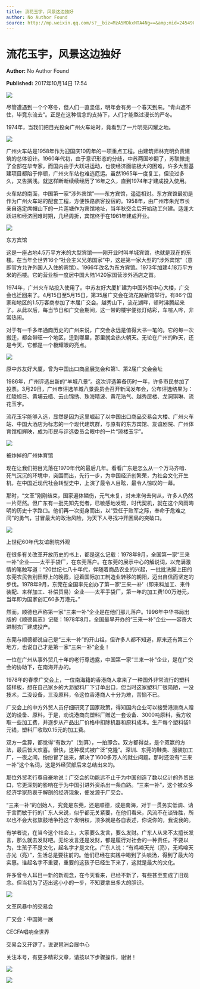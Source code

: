 ```yaml
---
title: 流花玉宇，风景这边独好
author: No Author Found
source: http://mp.weixin.qq.com/s?__biz=MzA5MDkxNTA4Ng==&amp;mid=2454906547&amp;idx=1&amp;sn=9e13a4b1901e3b347e893a90f7d5bee4&amp;chksm=87a22ed2b0d5a7c45cc4065702e5e90bfde2535de03ed7f49e32ce9df4f7158fd3aeabab5cdd#rd
---
```


# 流花玉宇，风景这边独好

**Author:** No Author Found

**Published:** 2017年10月14日 17:54

![](https://mmbiz.qpic.cn/mmbiz_jpg/PJWG74pLsMY6VjSs8icl92DouG8adAGS0ibIkmicA6dYrXchQel1ic3LTtD572I9r9sbW2tOnBvpibgicAXRcdc4p5aA/0?wx_fmt=jpeg)

尽管遭遇到一个个寒冬，但人们一直坚信，明年会有另一个春天到来。“青山遮不住，毕竟东流去”。正是在这种信念的支持下，人们才能熬过漫长的严冬。

1974年，当我们把目光投向广州火车站时，竟看到了一片明亮闪耀之地。

![](http://mmbiz.qpic.cn/mmbiz_jpg/PJWG74pLsMacL85P32bMXjAvdCLiazPmdPbGatF1lzl6iawGicBG9CZWc3Kg90ELdqXnZS2mxVAPDVoWrn0V8kSkg/0?wx_fmt=jpeg)



广州火车站是1958年作为迎国庆10周年的一项重点工程。由建筑师林克明负责建筑的总体设计。1960年代初，由于意识形态的分歧，中苏两国吵翻了，苏联撤走了全部在华专家，而国内由于大跃进运动，也使经济面临极大的困难，许多大型基建项目都陷于停顿，广州火车站也难逃厄运。虽然1965年一度复工，但没过多久，又告搁浅。就这样断断续续经历了16年之久，直到1974年才建成投入使用。

火车站的南面，中国第一家“涉外宾馆”——东方宾馆，遥遥相对。东方宾馆最初是作为广州火车站的配套工程，方便铁路旅客投宿的。1958年，由广州市朱光市长亲自选定席帽山下的一片莲塘作为宾馆地址，当年秋交会后开始动工兴建。适逢大跃进和经济困难时期，几经周折，宾馆终于在1961年建成开业。

![](http://mmbiz.qpic.cn/mmbiz_jpg/PJWG74pLsMacL85P32bMXjAvdCLiazPmdSrrHUpwUIib2CwM5JeIAQsw1UpKZOSspJo9OGoFNI4VdSkHyqBgT2DA/0?wx_fmt=jpeg)



东方宾馆

这是一座占地4.5万平方米的大型宾馆——刚开业时叫羊城宾馆，也就是现在的东楼。在当年全世界16个“社会主义兄弟国家”中，这是第一家大型的“涉外宾馆”（意即官方允许外国人入住的宾馆）。1966年改名为东方宾馆。1973年加建4.18万平方米的西楼。它的营业额一度居中国大陆1420家国营涉外酒店之首。

1974年，广州火车站投入使用了。中苏友好大厦扩建为中国外贸中心大楼，广交会也迁回来了。4月15日至5月15日，第35届广交会在流花路新馆举行。有86个国家和地区的1.5万客商参加了本届广交会。越秀山下，流花湖畔，顿时沸腾起来了。从此以后，每当节日和广交会期间，这一带的楼宇便张灯结彩，车喧人哗，非常热闹。

对于有一千多年通商历史的广州来说，广交会永远是值得大书一笔的。它的每一次搬迁，都会带旺一个地区，迁到哪里，那里就会热火朝天。无论在广州的昨天，还是今天，它都是一个极耀眼的亮点。

![](https://mmbiz.qpic.cn/mmbiz_jpg/PJWG74pLsMbQCHKkRtO2tEKmPom1zuOSPk9XsOk6RYfgkEs1YHONI1CT98xMJlzEOS0MufkeUkIkF6BOeiaDic8A/0?wx_fmt=jpeg)



原中苏友好大厦，曾为中国出口商品展览会和第1、第2届广交会会址

1986年，广州评选出新的“羊城八景”。这次评选筹备历时一年，许多市民参加了投票。3月29日，广州市评选羊城八景委员会召开新闻发布会，公布评选结果为：红陵旭日、黄埔云樯、云山锦绣、珠海晴波、黄花浩气、越秀层楼、龙洞琪琳、流花玉宇。

流花玉宇能够入选，显然是因为这里崛起了以中国出口商品交易会大楼、广州火车站、中国大酒店为标志的一个现代建筑群，与原有的东方宾馆、友谊剧院、广州体育馆相辉映，成为市民与评选委员会眼中的一片“琼楼玉宇”。

![](http://mmbiz.qpic.cn/mmbiz_jpg/PJWG74pLsMacL85P32bMXjAvdCLiazPmdKjAOmOFNjDl9kIE7FravRhvbibgHJR4PQ9A8Tbj7icIwSO8Gia5NKN7rQ/0?wx_fmt=jpeg)



被炸掉的广州体育馆

现在让我们把目光落在1970年代的最后几年。看看广东是怎么从一个万马齐喑、死气沉沉的环境中，突围而出，先行一步，为中国经济创繁荣，为社会文化开生机，在中国近现代社会转型史中，上演了最令人目眩，最令人惊叹的一幕。

那时，“文革”刚刚结束，国家遍体鳞伤，元气未复，对未来何去何从，许多人仍然一片茫然。但广东有一批先知先觉者，已敏感地发现，时代契机，就在这个风雨晦明的历史十字路口。他们再一次挺身而出，以“受任于败军之际，奉命于危难之间”的勇气，甘冒最大的政治风险，为天下人寻找冲开困局的突破口。

![](http://mmbiz.qpic.cn/mmbiz_jpg/PJWG74pLsMacL85P32bMXjAvdCLiazPmdoHuDTGdJOb5icRw9y4zyYicWHSrYSFGQVAq412Y6hM8H9qpahytiaUxeg/0?wx_fmt=jpeg)

上世纪60年代友谊剧院外观

在很多有关改革开放历史的书上，都是这么记载：1978年9月，全国第一家“三来一补”企业——太平手袋厂，在东莞落户。在东莞的展示中心的解说词，以充满激情的笔触写道：“20世纪七八十年代，伴随着商品农业的兴起，一批批洗脚上田的东莞农民告别田野上的晚霞，迎着国际加工制造业转移的朝阳，迈出自信而坚定的步伐。1978年9月，东莞在全国率先创办了第一家‘三来一补’（即来料加工、来件装配、来样加工、补偿贸易）企业——太平手袋厂，第一年的加工费100万港元，当年即为国家创汇60多万港元。”

然而，顺德也声称第一家“三来一补”企业是在他们那儿落户。1996年中华书局出版的《顺德县志》记载：1978年8月，全国最早开办的“三来一补”企业——容奇大进制衣厂建成投产。

东莞与顺德都说自己是“三来一补”的开山祖，但许多人都不知道，原来还有第三个地方，也说自己才是第一家“三来一补”企业！

一位在广州从事外贸几十年的老行尊透露，中国第一家“三来一补”企业，是在广交会的协助下，在南海开办的。

1978年的春季广交会上，一位南海籍的香港商人拿来了一种国外非常流行的塑料袋样板，想在自己家乡的大沥塑料厂下订单出口，但当时这家塑料厂很简陋，一没技术，二没设备，三没原料，令这位香港商人十分为难，苦恼不已。

广交会上的中方外贸人员仔细研究了国家政策，得知国内企业可以接受港澳商人赠送的设备、原料。于是，劝说港商向塑料厂赠送一套设备、3000吨原料，我方收取一些加工费，并逐步从产品出厂价格中扣除机器和原料成本。生产每个塑料袋1元钱，塑料厂收取0.15元的加工费。

双方一盘算，都觉得“有数为”（划算），一拍即合。双方都得益，是个双赢的方法，最后皆大欢喜。很快，这种模式被广泛“克隆”。深圳、东莞的鞋类、服装加工厂，一夜之间，纷纷冒了出来，解决了1600多万人的就业问题。那时还没有“三来一补”这个名词，这是外经贸部后来总结出来的。

那位外贸老行尊自豪地说：广交会的功能远不止于为中国创造了数以亿计的外贸出口，它更深刻的影响在于为中国引进外资杀出一条血路。“三来一补”，这个被众多经济学家热衷于解剖的经济现象，便发源于广交会。

“三来一补”的创始人，究竟是东莞，还是顺德，或是南海，对于一贯务实低调、讷于言而敏于行的广东人来说，似乎都无关紧要，在他们看来，风流不在谈锋胜，所以也不会大张旗鼓地争抢这个发明权，顶多就是各自表述，你说你的，我说我的。

有学者说，在当今这个社会上，大家要么发言，要么发财。广东人从来不太擅长发言，那么就去发财吧。无论发言还是发财，都是履行对社会的一种责任。不要以为，生孩子不是文化，起名字才是文化。广东人说：“有鸡啼天光（亮），无鸡啼天亦光（亮）”，生活总是要往前的。他们已经在实践中喝到了头啖汤，得到了最大的实惠。谁起名字不重要，重要的这孩子已经生下来了，这就是最大的文化。

许多曾令人耳目一新的新观念，在今天看来，已经不新了，有些甚至变成了旧观念。但当初为了迈出这小小的一步，不知要拿出多大的胆识。

![](http://mmbiz.qpic.cn/mmbiz_gif/PJWG74pLsMYf2b50xFTbTsibmjv5gNVOxZegUj8mrKtpuzCpBAYnQw9duHfIcNnUzicicnGUSv4EWPSTRAPvV9g3w/0?wx_fmt=gif)

文革风暴中的交易会

广交会：中国第一展

CECFA唱响全世界

交易会又开锣了，说说琶洲会展中心

关注本号，有更多精彩文章，请按以下步骤操作，谢谢！

![](http://mmbiz.qpic.cn/mmbiz_png/PJWG74pLsMbxzxSWsbSxWa401icEeDUWiawxAxbdgTq3LmtribGicfmgEgabFONInhdrQRwY9Y4pmxRGlAoaQAaMDA/640?wx_fmt=png)

![](https://mmbiz.qpic.cn/mmbiz_jpg/PJWG74pLsMbnQpj9pZibKvicR24CHgn6c48N7Bzfr1byTp9Uiauazqra1tXvMM6cLicajGiaXkvkNJTTUw76oXHBvrA/640?wx_fmt=jpeg)

